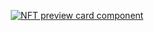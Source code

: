 <div align="center">
<a href="https://isbendiyarovanezrin.github.io/ShoppingCart">

![NFT preview card component](https://capsule-render.vercel.app/api?type=transparent&fontColor=347d39&height=70&section=header&text=MateStore&&fontAlignY=37&fontSize=35&animation=fadeIn "Click Me!")

</a>
<div>
